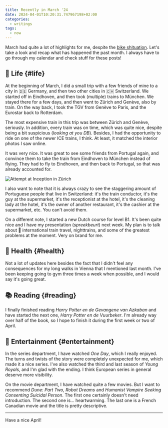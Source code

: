 ```yaml
---
title: Recently in March '24
date: 2024-04-01T10:20:31.747967198+02:00
categories:
  - writings
tags:
  - now
---
```


March had quite a lot of highlights for me, despite the [bike shituation](/2024/04/01/bike-thieves/). Let's take a look and recap what has happened the past month. I always have to go through my calendar and check stuff for these posts!

<!--more-->

## 🍄 Life {#life}

At the beginning of March, I did a small trip with a few friends of mine to a city in 🇩🇪 Germany, and then two other cities in 🇨🇭 Switzerland. We started off in Eindhoven, and then took (multiple) trains to München. We stayed there for a few days, and then went to Zürich and Genève, also by train. On the way back, I took the TGV from Genève to Paris, and the Eurostar back to Rotterdam.

The most expensive train in this trip was between Zürich and Genève, seriously. In addition, every train was on time, which was quite nice, despite being a bit suspicious (*looking at you DB*). Besides, I had the opportunity to ride on one of the newer ICE trains, I think. At least, it matched the interior photos I saw online.

It was very nice. It was great to see some friends from Portugal again, and convince them to take the train from Eindhoven to München instead of flying. They had to fly to Eindhoven, and then back to Portugal, so that was already accounted for.

![Attempt at [Inception](/2024/02/29/recently/) in Zürich](cdn:/2024-03-inception-foto?class=fw)

I also want to note that it is always crazy to see the staggering amount of Portuguese people that live in Switzerland: it's the train conductor, it's the guy at the supermarket, it's the receptionist at the hotel, it's the cleaning lady at the hotel, it's the owner of another restaurant, it's the cashier at the supermarket, etc. You can't avoid them.

On a different note, I started a new Dutch course for level B1. It's been quite nice and I have my presentation (*spreekbeurt*) next week. My plan is to talk about 🚊 international train travel, nighttrains, and some of the greatest problems at the moment. Very on brand for me.

## 💪 Health {#health}

Not a lot of updates here besides the fact that I didn't feel any consequences for my long walks in Vienna that I mentioned last month. I've been keeping going to gym three times a week when possible, and I would say it's going great.

## 📚 Reading {#reading}

I finally finished reading *Harry Potter en de Gevangene van Azkaban* and have started the next one, *Harry Potter en de Vuurbeker*. I'm already way over half of the book, so I hope to finish it during the first week or two of April.

## 🍿 Entertainment {#entertainment}

In the series department, I have watched *One Day*, which I really enjoyed. The turns and twists of the story were completely unexpected for me, which made it a nice series. I've also watched the third and last season of *Young Royals*, and I'm glad with the ending. I think European series in general deserve more visibility.

On the movie department, I have watched quite a few movies. But I want to recommend *Dune: Part Two*, *Robot Dreams* and *Humanist Vampire Seeking Consenting Suicidal Person*. The first one certainly doesn't need introduction. The second one is... heartwarming. The last one is a French Canadian movie and the title is pretty descriptive.

<hr>

Have a nice April!

